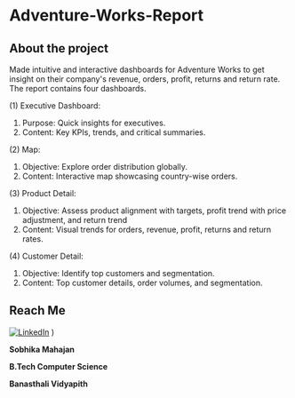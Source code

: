 # Adventure-Works-Report

## About the project

Made intuitive and interactive dashboards for Adventure Works to get insight on their company's revenue, orders, profit, returns and return rate. The report contains four dashboards.

(1) Executive Dashboard:
  1. Purpose: Quick insights for executives.
  2. Content: Key KPIs, trends, and critical summaries.

(2) Map:
1. Objective: Explore order distribution globally.
2. Content: Interactive map showcasing country-wise orders.

(3) Product Detail:
  1. Objective: Assess product alignment with targets, profit trend with price adjustment, and return trend
  2. Content: Visual trends for orders, revenue, profit, returns and return rates.

(4) Customer Detail:
1. Objective: Identify top customers and segmentation.
2. Content: Top customer details, order volumes, and segmentation.

## Reach Me
[![LinkedIn](https://img.shields.io/badge/LinkedIn-connect-blue.svg?logo=linkedin&logoColor=white)](https://www.linkedin.com/in/sobhika-mahajan-16776b1b8/) )

**Sobhika Mahajan**

**B.Tech Computer Science**

**Banasthali Vidyapith**
